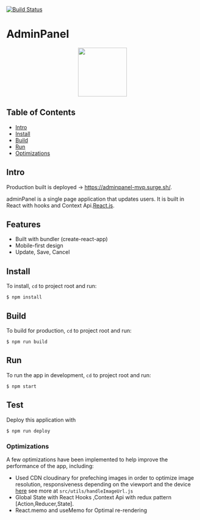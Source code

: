 [![Build Status](https://travis-ci.com/NickolasBenakis/adminPanel.svg?branch=master)](https://travis-ci.com/NickolasBenakis/adminPanel)

# AdminPanel

<p align="center">
  <img width="128" height="128" src="https://res.cloudinary.com/nickolasben/image/upload/v1583234789/adminpanel/fugrfq97kge6hf05x58y.png">
</p>

## Table of Contents

-   [Intro](#intro)
-   [Install](#install)
-   [Build](#build)
-   [Run](#run)
-   [Optimizations](#Optimizations)

## Intro

Production built is deployed -> https://adminpanel-mvp.surge.sh/.

adminPanel is a single page application that updates users. 
It is built in React with hooks and Context Api.[React.js](https://reactjs.org/).

## Features

-   Built with bundler (create-react-app)
-   Mobile-first design
-   Update, Save, Cancel 

## Install

To install, `cd` to project root and run:

```
$ npm install
```

## Build

To build for production, `cd` to project root and run:

```
$ npm run build
```

## Run

To run the app in development, `cd` to project root and run:

```
$ npm start
```

## Test

Deploy this application with 

```
$ npm run deploy
```

### Optimizations

A few optimizations have been implemented to help improve the performance of the app, including:

-   Used CDN cloudinary for prefeching images in order to optimize image resolution, responsiveness depending on the viewport and the device [here](https://cloudinary.com/) see more at `src/utils/handleImageUrl.js`
-   Global State with React Hooks ,Context Api with redux pattern [Action,Reducer,State].
-   React.memo and useMemo for Optimal re-rendering
